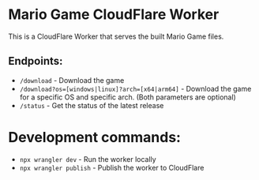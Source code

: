 # Mario Game CloudFlare Worker

This is a CloudFlare Worker that serves the built Mario Game files.

## Endpoints:
- `/download` - Download the game
- `/download?os=[windows|linux]?arch=[x64|arm64]` - Download the game for a specific OS and specific arch. (Both parameters are optional)
- `/status` - Get the status of the latest release


# Development commands:
- `npx wrangler dev` - Run the worker locally
- `npx wrangler publish` - Publish the worker to CloudFlare
